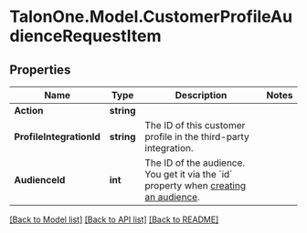 # TalonOne.Model.CustomerProfileAudienceRequestItem
## Properties

Name | Type | Description | Notes
------------ | ------------- | ------------- | -------------
**Action** | **string** |  | 
**ProfileIntegrationId** | **string** | The ID of this customer profile in the third-party integration. | 
**AudienceId** | **int** | The ID of the audience. You get it via the &#x60;id&#x60; property when [creating an audience](#operation/createAudienceV2). | 

[[Back to Model list]](../README.md#documentation-for-models) [[Back to API list]](../README.md#documentation-for-api-endpoints) [[Back to README]](../README.md)

